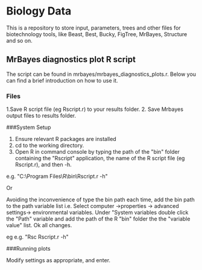 # Biology Data

This is a repository to store input, parameters, trees and other files for biotechnology tools, like Beast, Best, Bucky, FigTree, MrBayes, Structure and so on.

## MrBayes diagnostics plot R script

The script can be found in mrbayes/mrbayes_diagnostics_plots.r. Below you 
can find a brief introduction on how to use it.

### Files

1.Save R script file (eg Rscript.r) to your results folder.
2. Save Mrbayes output files to results folder. 

###System Setup

1. Ensure relevant R packages are installed
2. cd to the working directory.
3. Open R in command console by typing the path of the "bin" folder containing the "Rscript" application, the name of the R script file (eg Rscript.r), and then -h.

e.g. "C:\Program Files\R\bin\Rscript.r -h"  

Or

Avoiding the inconvenience of type the bin path each time, add the bin path to the path variable list i.e. Select computer ->properties -> advanced settings-> environmental variables. Under "System variables double click the "Path" variable and add the path of the R "bin" folder the the "variable value" list. Ok all changes.

eg e.g. "Rsc Rscript.r -h" 

###Running plots

Modify settings as appropriate, and enter. 


